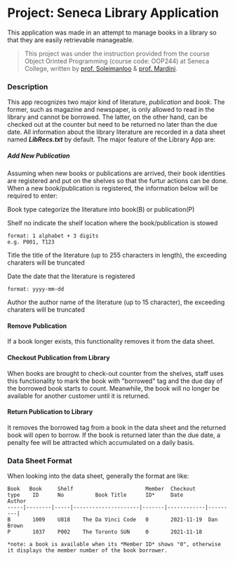 # Project: Seneca Library Application
This application was made in an attempt to manage books in a library so that they are easily retrievable manageable. 
> This project was under the instruction provided from the course Object Orinted Programming (course code: OOP244) at Seneca College, written by [prof. Soleimanloo](https://github.com/fardad) & [prof. Mardini](https://github.com/wailmardini).

### Description
This app recognizes two major kind of literature, *publication* and *book*. The former, such as magazine and newspaper, is only allowed to read in the library and cannot be borrowed. The latter, on the other hand, can be checked out at the counter but need to be returned no later than the due date. All information about the library literature are recorded in a data sheet named ***LibRecs.txt*** by default. The major feature of the Library App are:

##### Add New Publication
Assuming when new books or publications are arrived, their book identities are registered and put on the shelves so that the furtur actions can be done. When a new book/publication is registered, the information below will be required to enter:

Book type 
    categorize the literature into book(B) or publication(P)

Shelf no
    indicate the shelf location where the book/publication is stowed
```text
format: 1 alphabet + 3 digits
e.g. P001, T123
```

Title 
    the title of the literature (up to 255 characters in length), the exceeding charaters will be truncated

Date
the date that the literature is registered
```text
format: yyyy-mm-dd
```
Author
    the author name of the literature (up to 15 character), the exceeding charaters will be truncated

#### Remove Publication
If a book longer exists, this functionality removes it from the data sheet.

#### Checkout Publication from Library
When books are brought to check-out counter from the shelves, staff uses this functionality to mark the book with "borrowed" tag and the due day of the borrowed book starts to count. Meanwhile, the book will no longer be available for another customer until it is returned.
#### Return Publication to Library
It removes the borrowed tag from a book in the data sheet and the returned book will open to borrow. If the book is returned later than the due date, a penalty fee will be attracted which accumulated on a daily basis.

### Data Sheet Format
When looking into the data sheet, generally the format are like:
```text
Book   Book     Shelf                       Member  Checkout
type    ID      No          Book Title      ID*     Date         Author
-----|--------|-----|---------------------|-------|------------|---------|
B       1009	U818	The Da Vinci Code	0   	2021-11-19	Dan Brown
P       1037	P002	The Toronto SUN	    0	    2021-11-18

*note: a book is available when its *Member ID* shows "0", otherwise it displays the member number of the book borrower.
```
